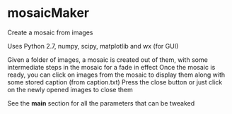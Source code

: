 # mosaicMaker
Create a mosaic from images

Uses Python 2.7, numpy, scipy, matplotlib and wx (for GUI)

Given a folder of images, a mosaic is created out of them, with some intermediate steps in the mosaic for a fade in effect
Once the mosaic is ready, you can click on images from the mosaic to display them along with some stored caption (from caption.txt)
Press the close button or just click on the newly opened images to close them

See the __main__ section for all the parameters that can be tweaked